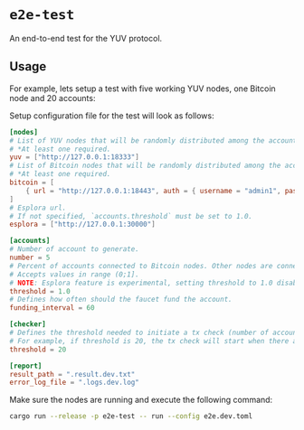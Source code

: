 # `e2e-test`

An end-to-end test for the YUV protocol.

## Usage

For example, lets setup a test with five working YUV nodes, one Bitcoin node and 20 accounts:

Setup configuration file for the test will look as follows:

``` toml
[nodes]
# List of YUV nodes that will be randomly distributed among the accounts. 
# *At least one required.
yuv = ["http://127.0.0.1:18333"]
# List of Bitcoin nodes that will be randomly distributed among the accounts. 
# *At least one required.
bitcoin = [
    { url = "http://127.0.0.1:18443", auth = { username = "admin1", password = "123" } },
]
# Esplora url. 
# If not specified, `accounts.threshold` must be set to 1.0.
esplora = ["http://127.0.0.1:30000"]

[accounts]
# Number of account to generate.
number = 5
# Percent of accounts connected to Bitcoin nodes. Other nodes are connected to Esplora.
# Accepts values in range (0;1]. 
# NOTE: Esplora feature is experimental, setting threshold to 1.0 disables it, i.e. all the accounts will be connected to Bitcoin RPC.
threshold = 1.0
# Defines how often should the faucet fund the account.
funding_interval = 60

[checker]
# Defines the threshold needed to initiate a tx check (number of accounts)
# For example, if threshold is 20, the tx check will start when there are at least 20 transactions broadcasted.
threshold = 20

[report]
result_path = ".result.dev.txt"
error_log_file = ".logs.dev.log"
```

Make sure the nodes are running and execute the following command:

``` sh
cargo run --release -p e2e-test -- run --config e2e.dev.toml 
```
